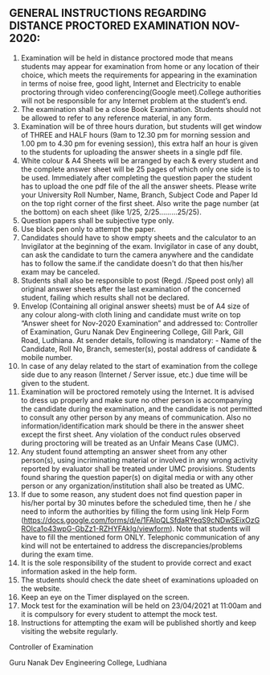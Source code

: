 ## GENERAL INSTRUCTIONS REGARDING DISTANCE PROCTORED EXAMINATION NOV-2020:

1. Examination will be held in distance proctored mode that means students may appear for examination from home or any location of their choice, which meets the requirements for appearing in the examination in terms of noise free, good light, Internet and Electricity to enable proctoring through video conferencing(Google meet).College authorities will not be responsible for any Internet problem at the student’s end.
2. The examination shall be a close Book Examination. Students should not be allowed to refer to any reference material, in any form.
3. Examination will be of three hours duration, but students will get window of THREE and HALF hours (9am to 12.30 pm for morning session and 1.00 pm to 4.30 pm for evening session), this extra half an hour is given to the students for uploading the answer sheets in a single pdf file.
4. White colour & A4 Sheets will be arranged by each & every student and the complete answer sheet will be 25 pages of which only one side is to be used. Immediately after completing the question paper the student has to upload the one pdf file of the all the answer sheets. Please write your University Roll Number, Name, Branch, Subject Code and Paper Id on the top right corner of the first sheet. Also write the page number (at the bottom) on each sheet (like 1/25, 2/25………25/25).
5. Question papers shall be subjective type only.
6. Use black pen only to attempt the paper.
7. Candidates should have to show empty sheets and the calculator to an Invigilator at the beginning of the exam. Invigilator in case of any doubt, can ask the candidate to turn the camera anywhere and the candidate has to follow the same.if the candidate doesn't do that then his/her exam may be canceled.
8. Students shall also be responsible to post (Regd. /Speed post only) all original answer sheets after the last examination of the concerned student, failing which results shall not be declared.
9. Envelop (Containing all original answer sheets) must be of A4 size of any colour along-with cloth lining and candidate must write on top “Answer sheet for Nov-2020 Examination” and addressed to: Controller of Examination, Guru Nanak Dev Engineering College, Gill Park, Gill Road, Ludhiana.
At sender details, following is mandatory: -
Name of the Candidate, Roll No, Branch, semester(s), postal address of candidate & mobile number.
10. In case of any delay related to the start of examination from the college side due to any reason (Internet / Server issue, etc.) due time will be given to the student.
11. Examination will be proctored remotely using the Internet. It is advised to dress up properly and make sure no other person is accompanying the candidate during the examination, and the candidate is not permitted to consult any other person by any means of communication. Also no information/identification mark should be there in the answer sheet except the first sheet. Any violation of the conduct rules observed during proctoring will be treated as an Unfair Means Case (UMC).
12. Any student found attempting an answer sheet from any other person(s), using incriminating material or involved in any wrong activity reported by evaluator shall be treated under UMC provisions. Students found sharing the question paper(s) on digital media or with any other person or any organization/institution shall also be treated as UMC.
13. If due to some reason, any student does not find question paper in his/her portal by 30 minutes before the scheduled time, then he / she need to inform the authorities by filling the form using link  Help Form (https://docs.google.com/forms/d/e/1FAIpQLSfdaRYeqS9cNDwSEixOzGROlca1o43wpG-GbZz1-RZHYFAkIg/viewform). Note that students will have to fill the mentioned form ONLY. Telephonic communication of any kind will not be entertained to address the discrepancies/problems during the exam time.
14. It is the sole responsibility of the student to provide correct and exact information asked in the help form.
15. The students should check the date sheet of examinations uploaded on the website.
16. Keep an eye on the Timer displayed on the screen.
17. Mock test for the examination will be held on 23/04/2021 at 11:00am and it is compulsory for every student to attempt the mock test.
18. Instructions for attempting the exam will be published shortly and keep visiting the website regularly.

Controller of Examination


Guru Nanak Dev Engineering College, Ludhiana
